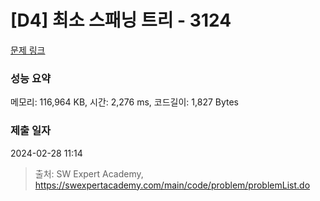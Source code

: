 # [D4] 최소 스패닝 트리 - 3124 

[문제 링크](https://swexpertacademy.com/main/code/problem/problemDetail.do?contestProbId=AV_mSnmKUckDFAWb) 

### 성능 요약

메모리: 116,964 KB, 시간: 2,276 ms, 코드길이: 1,827 Bytes

### 제출 일자

2024-02-28 11:14



> 출처: SW Expert Academy, https://swexpertacademy.com/main/code/problem/problemList.do